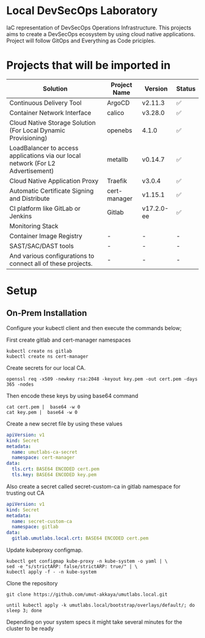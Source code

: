 # Local DevSecOps Laboratory
IaC representation of DevSecOps Operations Infrastructure. This projects aims to create a DevSecOps ecosystem by using cloud native applications. Project will follow GitOps and Everything as Code priciples.

# Projects that will be imported in
| Solution | Project Name | Version | Status |
| ---- | --- | --- | --- |
| Continuous Delivery Tool | ArgoCD | v2.11.3 | :white_check_mark: |
| Container Network Interface | calico | v3.28.0 | :white_check_mark: |
| Cloud Native Storage Solution (For Local Dynamic Provisioning) | openebs | 4.1.0 | :white_check_mark:|
| LoadBalancer to access applications via our local network (For L2 Advertisement) | metallb | v0.14.7 | :white_check_mark: |
| Cloud Native Application Proxy | Traefik | v3.0.4 | :white_check_mark: |
| Automatic Certificate Signing and Distribute | cert-manager | v1.15.1 | :white_check_mark:  |
| CI platform like GitLab or Jenkins | Gitlab | v17.2.0-ee | :white_check_mark: |
| Monitoring Stack | | |  |
| Container Image Registry | - | - | - |
| SAST/SAC/DAST tools | - | - | - |
| And various configurations to connect all of these projects. | - | - | - |

# Setup
## On-Prem Installation
Configure your kubectl client and then execute the commands below;

First create gitlab and cert-manager namespaces
```shell
kubectl create ns gitlab
kubectl create ns cert-manager
```
Create secrets for our local CA.
```shell
openssl req -x509 -newkey rsa:2048 -keyout key.pem -out cert.pem -days 365 -nodes
```
Then encode these keys by using base64 command

```shell
cat cert.pem |  base64 -w 0
cat key.pem |  base64 -w 0
```
Create a new secret file by using these values

```yaml
apiVersion: v1
kind: Secret
metadata:
  name: umutlabs-ca-secret
  namespace: cert-manager
data:
  tls.crt: BASE64 ENCODED cert.pem
  tls.key: BASE64 ENCODED key.pem
```
Also create a secret called secret-custom-ca in gitlab namespace for trusting out CA

```yaml
apiVersion: v1
kind: Secret
metadata:
  name: secret-custom-ca
  namespace: gitlab
data:
  gitlab.umutlabs.local.crt: BASE64 ENCODED cert.pem
```
Update kubeproxy configmap.
```shell
kubectl get configmap kube-proxy -n kube-system -o yaml | \
sed -e "s/strictARP: false/strictARP: true/" | \
kubectl apply -f - -n kube-system
```
Clone the repository

```shell
git clone https://github.com/umut-akkaya/umutlabs.local.git
```
```shell
until kubectl apply -k umutlabs.local/bootstrap/overlays/default/; do sleep 3; done
```

Depending on your system specs it might take several minutes for the cluster to be ready
